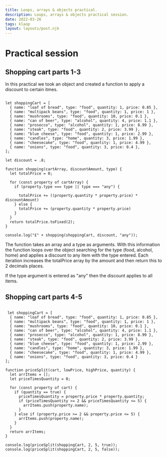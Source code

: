 ```yaml
---
title: Loops, arrays & objects practical.
description: Loops, arrays & objects practical session.
date: 2022-03-26
tags: klaop
layout: layouts/post.njk
---
```


# Practical session

## Shopping cart parts 1-3

In this practical we took an object and created a function to apply a discount to certain itmes. 

<pre><code>
let shoppingCart = [
  { name: "loaf of bread", type: "food", quantity: 1, price: 0.85 },
  { name: "multipack beans", type: "food", quantity: 1, price: 1 },
  { name: "mushrooms", type: "food", quantity: 10, price: 0.1 },
  { name: "can of beer", type: "alcohol", quantity: 4, price: 1.1 },
  { name: "prosecco", type: "alcohol", quantity: 1, price: 8.99 },
  { name: "steak", type: "food", quantity: 2, price: 3.99 },
  { name: "blue cheese", type: "food", quantity: 1, price: 2.99 },
  { name: "candles", type: "home", quantity: 3, price: 1.99 },
  { name: "cheesecake", type: "food", quantity: 1, price: 4.99 },
  { name: "onions", type: "food", quantity: 3, price: 0.4 },
];

let discount = .8;

function shopping(cartArray, discountAmount, type) {
  let totalPrice = 0;
  
  for (const property of cartArray) {
    if (property.type === type || type === "any") {
      
      totalPrice += ((property.quantity * property.price) * discountAmount)
    } else {
      totalPrice += (property.quantity * property.price)    
    }
  }
  return totalPrice.toFixed(2);
}

console.log("£" + shopping(shoppingCart, discount, "any"));
</code></pre>

The function takes an array and a type as arguments. With this information the function loops over the object searching for the type (food, alcohol, home) and applies a discount to any item with the type entered. Each iteration increases the totalPrice array by the amount and then return this to 2 decimals places.

If the type argument is entered as "any" then the discount applies to all items. 

## Shopping cart parts 4-5


<pre><code>
 let shoppingCart = [
  { name: "loaf of bread", type: "food", quantity: 1, price: 0.85 },
  { name: "multipack beans", type: "food", quantity: 1, price: 1 },
  { name: "mushrooms", type: "food", quantity: 10, price: 0.1 },
  { name: "can of beer", type: "alcohol", quantity: 4, price: 1.1 },
  { name: "prosecco", type: "alcohol", quantity: 1, price: 8.99 },
  { name: "steak", type: "food", quantity: 2, price: 3.99 },
  { name: "blue cheese", type: "food", quantity: 1, price: 2.99 },
  { name: "candles", type: "home", quantity: 3, price: 1.99 },
  { name: "cheesecake", type: "food", quantity: 1, price: 4.99 },
  { name: "onions", type: "food", quantity: 3, price: 0.4 }
];

function priceSplit(cart, lowPrice, highPrice, quantity) {
  let arrItems = [];
  let priceTimesQuantity = 0;

  for (const property of cart) {
    if (quantity == true) {
      priceTimesQuantity = property.price * property.quantity;
      if (priceTimesQuantity >= 2 && priceTimesQuantity <= 5) {
        arrItems.push(property.name);
      }
    } else if (property.price >= 2 && property.price <= 5) {
      arrItems.push(property.name);
    }
  }
  return arrItems;
}

console.log(priceSplit(shoppingCart, 2, 5, true));
console.log(priceSplit(shoppingCart, 2, 5, false));
</code></pre>